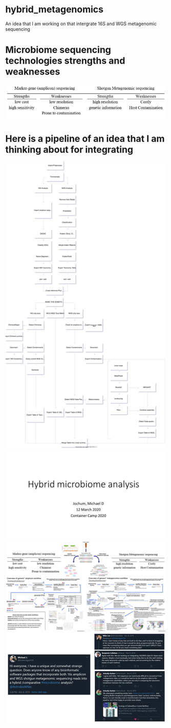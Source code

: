 # hybrid_metagenomics
An idea that I am working on that intergrate 16S and WGS metagenomic sequencing

# Microbiome sequencing technologies strengths and weaknesses

<img src="https://github.com/MADscientist314/hybrid_metagenomics/blob/master/images/Table1.png?raw=true">

# Here is a pipeline of an idea that I am thinking about for integrating 

<img src="https://github.com/MADscientist314/hybrid_metagenomics/blob/master/images/hybrid_microbiome_workflow.svg">
<img src="https://github.com/MADscientist314/hybrid_metagenomics/blob/master/presentations/Slide1.PNG">
<img src="https://github.com/MADscientist314/hybrid_metagenomics/blob/master/presentations/Slide2.PNG">
<img src="https://github.com/MADscientist314/hybrid_metagenomics/blob/master/presentations/Slide3.PNG">


